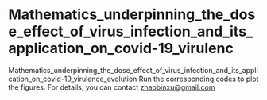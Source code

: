 # Mathematics_underpinning_the_dose_effect_of_virus_infection_and_its_application_on_covid-19_virulenc
Mathematics_underpinning_the_dose_effect_of_virus_infection_and_its_application_on_covid-19_virulence_evolution
Run the corresponding codes to plot the figures. For details, you can contact zhaobinxu@gmail.com
